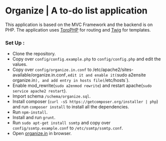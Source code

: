 # Organize | A to-do list application

This application is based on the MVC Framework and the backend is on PHP.
The application uses [ToroPHP](https://github.com/anandkunal/ToroPHP) for routing and [Twig](https://github.com/twigphp/Twig) for templates.

### Set Up : 
- Clone the repository.
- Copy over `config/config.example.php` to `config/config.php` and edit the values.
- Copy over `config/organize.in.conf` to /etc/apache2/sites-available/organize.in.conf`,edit it and enable it(`sudo a2ensite organize.in`), and add entry in hosts file(`/etc/hosts`).
- Enable mod_rewrite(`sudo a2enmod rewrite`) and restart apache(`sudo service apache2 restart`).
- Import schema `/schema/organize.sql`.
- Install composer (`curl -sS https://getcomposer.org/installer | php`) and run `composer install` to install all the dependencies.
- Run `npm-install`.
- Install and run `grunt`.
- Run `sudo apt-get install ssmtp` and copy over `config/ssmtp.example.conf` to `/etc/ssmtp/ssmtp.conf`.
- Open [organize.in](http://organize.in) in browser.
